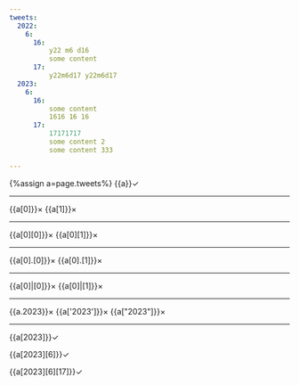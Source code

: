 ```yaml
---
tweets:
  2022:
    6:
      16:
          y22 m6 d16
          some content
      17:
          y22m6d17 y22m6d17
  2023:
    6:
      16:
          some content
          1616 16 16
      17:
          17171717
          some content 2
          some content 333

---
```

{%assign a=page.tweets%}
{{a}}✓

---
{{a[0]}}×
{{a[1]}}×

---
{{a[0][0]}}×
{{a[0][1]}}×

---
{{a[0].[0]}}×
{{a[0].[1]}}×

---
{{a[0]|[0]}}×
{{a[0]|[1]}}×

---
{{a.2023}}×
{{a['2023']}}×
{{a["2023"]}}×

---
{{a[2023]}}✓

{{a[2023][6]}}✓

{{a[2023][6][17]}}✓

